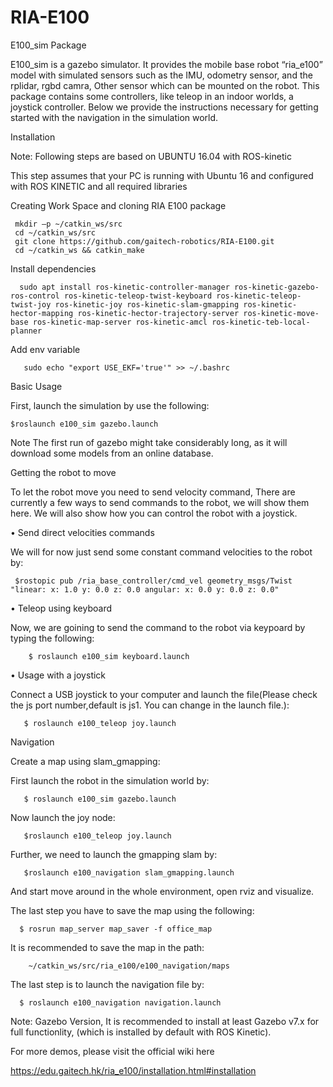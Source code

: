 # RIA-E100
E100_sim Package

E100_sim is a gazebo simulator. It provides the mobile base robot “ria_e100”  model  with simulated sensors such as the IMU, odometry sensor, and the rplidar, rgbd camra, Other sensor  which can be mounted on the robot.
This package contains some controllers, like teleop in an indoor worlds, a joystick controller. Below we provide the instructions necessary for getting started with the navigation in the simulation world. 


Installation

Note: Following steps are based on UBUNTU 16.04 with ROS-kinetic

This step assumes that your PC is running with Ubuntu 16 and configured with ROS KINETIC and all required libraries 

Creating Work Space and cloning RIA E100 package

     mkdir –p ~/catkin_ws/src
     cd ~/catkin_ws/src
     git clone https://github.com/gaitech-robotics/RIA-E100.git
     cd ~/catkin_ws && catkin_make

Install dependencies 

      sudo apt install ros-kinetic-controller-manager ros-kinetic-gazebo-ros-control ros-kinetic-teleop-twist-keyboard ros-kinetic-teleop-twist-joy ros-kinetic-joy ros-kinetic-slam-gmapping ros-kinetic-hector-mapping ros-kinetic-hector-trajectory-server ros-kinetic-move-base ros-kinetic-map-server ros-kinetic-amcl ros-kinetic-teb-local-planner

Add env variable

       sudo echo "export USE_EKF='true'" >> ~/.bashrc


Basic Usage

First, launch the simulation by use the following:

    $roslaunch e100_sim gazebo.launch 

Note The first run of gazebo might take considerably long, as it will download some models from an online database. 

Getting the robot to move

To let the robot move you need to send velocity command,  There are currently a few ways to send commands to the robot, we will show  them here. We will also show how you can control the robot with a joystick.

• Send direct velocities commands

We will for now just send some constant command velocities to the robot by:
   
     $rostopic pub /ria_base_controller/cmd_vel geometry_msgs/Twist "linear: x: 1.0 y: 0.0 z: 0.0 angular: x: 0.0 y: 0.0 z: 0.0"  



•  Teleop using keyboard

Now, we are goining to send the command to the robot via keypoard by typing the following:
        
        $ roslaunch e100_sim keyboard.launch 

• Usage with a joystick

Connect a USB joystick to your computer and launch the file(Please check the js port number,default is js1. You can change in the launch file.):

       $ roslaunch e100_teleop joy.launch 
        


Navigation

Create a map using slam_gmapping:

First launch the robot in the  simulation world by:

       $ roslaunch e100_sim gazebo.launch 

Now launch the joy node: 
             
       $roslaunch e100_teleop joy.launch

Further, we need to launch the gmapping slam by:

       $roslaunch e100_navigation slam_gmapping.launch

And start move around in the whole environment, open rviz and visualize.







The last step you have to save the map using the following:

      $ rosrun map_server map_saver -f office_map


It is recommended to save the map in the path: 

        ~/catkin_ws/src/ria_e100/e100_navigation/maps


The last step is to launch the navigation file by: 

      $ roslaunch e100_navigation navigation.launch  






Note: Gazebo Version,
It is recommended to install at least Gazebo v7.x for full functionlity, (which is installed by default with ROS Kinetic). 

For more demos, please visit the official wiki here 

https://edu.gaitech.hk/ria_e100/installation.html#installation
